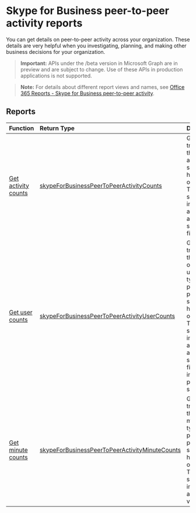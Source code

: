 # Skype for Business peer-to-peer activity reports

You can get details on peer-to-peer activity across your organization. These details are very helpful when you investigating, planning, and making other business decisions for your organization.

> **Important:** APIs under the /beta version in Microsoft Graph are in preview and are subject to change. Use of these APIs in production applications is not supported.

> **Note:** For details about different report views and names, see [Office 365 Reports - Skype for Business peer-to-peer activity](https://support.office.com/client/Skype-for-Business-Online-peertopeer-activity-d3b2d569-4ee9-44b8-92bf-d518142f0713).

## Reports

| Function                                 | Return Type                              | Description                              |
| :--------------------------------------- | :--------------------------------------- | :--------------------------------------- |
| [Get activity counts](../api/reportroot_skypeforbusinesspeertopeeractivitycounts.md) | [skypeForBusinessPeerToPeerActivityCounts](../api/reportroot_skypeforbusinesspeertopeeractivitycounts.md#response) | Get usage trends on the number and type of sessions held in your organization. Types of sessions include IM, audio, video, application sharing, and file transfer. |
| [Get user counts](../api/reportroot_skypeforbusinesspeertopeeractivityusercounts.md) | [skypeForBusinessPeerToPeerActivityUserCounts](../api/reportroot_skypeforbusinesspeertopeeractivityusercounts.md#response) | Get usage trends on the number of unique users and type of peer-to-peer sessions held in your organization. Types of sessions include IM, audio, video, application sharing and file transfers in peer-to-peer sessions. |
| [Get minute counts](../api/reportroot_skypeforbusinesspeertopeeractivityminutecounts.md) | [skypeForBusinessPeerToPeerActivityMinuteCounts](../api/reportroot_skypeforbusinesspeertopeeractivityminutecounts.md#response) | Get usage trends on the length in minutes and type of peer-to-peer sessions held in your organization. Types of sessions include audio and video. |
